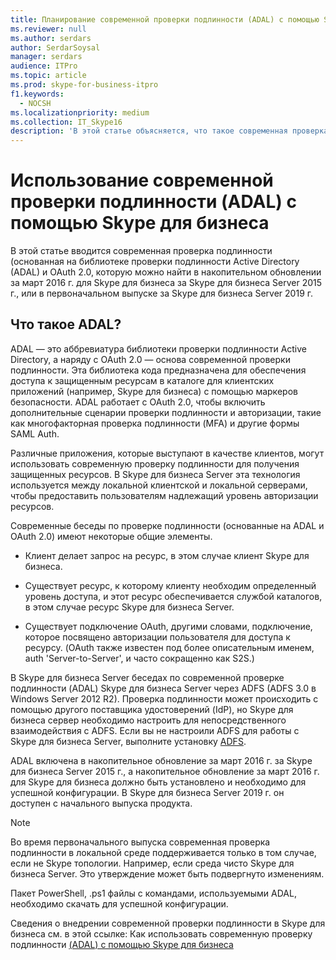 ```yaml
---
title: Планирование современной проверки подлинности (ADAL) с помощью Skype для бизнеса
ms.reviewer: null
ms.author: serdars
author: SerdarSoysal
manager: serdars
audience: ITPro
ms.topic: article
ms.prod: skype-for-business-itpro
f1.keywords:
  - NOCSH
ms.localizationpriority: medium
ms.collection: IT_Skype16
description: 'В этой статье объясняется, что такое современная проверка подлинности (основанная на библиотеке проверки подлинности Active Directory (ADAL) и OAuth 2.0.'
---
```


# <a name="how-to-use-modern-authentication-adal-with-skype-for-business"></a>Использование современной проверки подлинности (ADAL) с помощью Skype для бизнеса
 
В этой статье вводится современная проверка подлинности (основанная на библиотеке проверки подлинности Active Directory (ADAL) и OAuth 2.0, которую можно найти в накопительном обновлении за март 2016 г. для Skype для бизнеса за Skype для бизнеса Server 2015 г., или в первоначальном выпуске за Skype для бизнеса Server 2019 г.
  
## <a name="what-is-adal"></a>Что такое ADAL?

ADAL — это аббревиатура библиотеки проверки подлинности Active Directory, а наряду с OAuth 2.0 — основа современной проверки подлинности. Эта библиотека кода предназначена для обеспечения доступа к защищенным ресурсам в каталоге для клиентских приложений (например, Skype для бизнеса) с помощью маркеров безопасности. ADAL работает с OAuth 2.0, чтобы включить дополнительные сценарии проверки подлинности и авторизации, такие как многофакторная проверка подлинности (MFA) и другие формы SAML Auth.
  
Различные приложения, которые выступают в качестве клиентов, могут использовать современную проверку подлинности для получения защищенных ресурсов. В Skype для бизнеса Server эта технология используется между локальной клиентской и локальной серверами, чтобы предоставить пользователям надлежащий уровень авторизации ресурсов.
  
Современные беседы по проверке подлинности (основанные на ADAL и OAuth 2.0) имеют некоторые общие элементы.
  
- Клиент делает запрос на ресурс, в этом случае клиент Skype для бизнеса.
    
- Существует ресурс, к которому клиенту необходим определенный уровень доступа, и этот ресурс обеспечивается службой каталогов, в этом случае ресурс Skype для бизнеса Server.
    
- Существует подключение OAuth, другими словами, подключение, которое посвящено авторизации пользователя  для доступа к ресурсу. (OAuth также известен под более описательным именем, auth 'Server-to-Server', и часто сокращенно как S2S.)
    
В Skype для бизнеса Server беседах по современной проверке подлинности (ADAL) Skype для бизнеса Server через ADFS (ADFS 3.0 в Windows Server 2012 R2). Проверка подлинности может происходить с помощью другого поставщика удостоверений (IdP), но Skype для бизнеса сервер необходимо настроить для непосредственного взаимодействия с ADFS. Если вы не настроили ADFS для работы с Skype для бизнеса Server, выполните установку [ADFS](/previous-versions/windows/it-pro/windows-server-2008-R2-and-2008/dd727938(v=ws.10)).
  
ADAL включена в накопительное обновление за март 2016 г. за Skype для бизнеса Server 2015 г., а накопительное обновление за март 2016 г. для Skype для бизнеса  должно быть установлено и необходимо для успешной конфигурации. В Skype для бизнеса Server 2019 г. он доступен с начального выпуска продукта.
  
> [!NOTE]
> Во время первоначального выпуска современная проверка подлинности в локальной среде поддерживается только в том случае, если не Skype топологии. Например, если среда чисто Skype для бизнеса Server. Это утверждение может быть подвергнуто изменениям. 
  
Пакет PowerShell, .ps1 файлы с командами, используемыми ADAL, необходимо скачать для успешной конфигурации.

Сведения о внедрении современной проверки подлинности в Skype для бизнеса см. в этой ссылке: Как использовать современную проверку подлинности [(ADAL) с помощью Skype для бизнеса](/microsoft-365/enterprise/hybrid-modern-auth-overview)